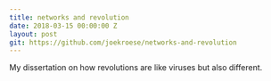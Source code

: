 ```yaml
---
title: networks and revolution
date: 2018-03-15 00:00:00 Z
layout: post
git: https://github.com/joekroese/networks-and-revolution
---
```


My dissertation on how revolutions are like viruses but also different.